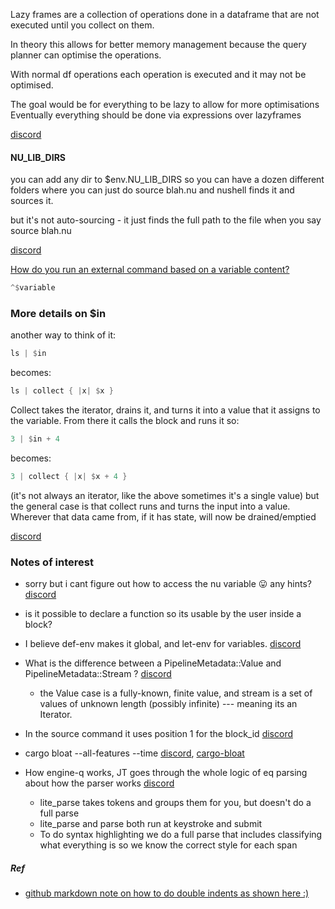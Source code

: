 
Lazy frames are a collection of operations done in a dataframe that are not executed until you collect on them.

In theory this allows for better memory management because the query planner can optimise the operations.

With normal df operations each operation is executed and it may not be optimised.

The goal would be for everything to be lazy to allow for more optimisations
Eventually everything should be done via expressions over lazyframes

[discord](https://discord.com/channels/601130461678272522/864228801851949077/1007007859105616023)

#### NU_LIB_DIRS

you can add any dir to $env.NU_LIB_DIRS so you can have a dozen different folders where you can just do source blah.nu and nushell finds it and sources it.

but it's not auto-sourcing - it just finds the full path to the file when you say source blah.nu

[discord](https://discord.com/channels/601130461678272522/614593951969574961/993612209542402161)

[How do you run an external command based on a variable content?](https://discord.com/channels/601130461678272522/601130461678272524/982691281572618330)

```rust
^$variable
```

### More details on $in

another way to think of it:

```rust
ls | $in
```

becomes:

```rust  
ls | collect { |x| $x }
```

Collect takes the iterator, drains it, and turns it into a value that it assigns to the variable. From there it calls the block and runs it
so:

```rust
3 | $in + 4
```

becomes:  

```rust
3 | collect { |x| $x + 4 }
```

(it's not always an iterator, like the above sometimes it's a single value)
but the general case is that collect runs and turns the input into a value. Wherever that data came from, if it has state, will now be drained/emptied

[discord](https://discord.com/channels/601130461678272522/614593951969574961/969846798627774505)

### Notes of interest

* sorry but i cant figure out how to access the nu variable 😛 any hints?
[discord](https://discord.com/channels/601130461678272522/615962413203718156/947101719358238750)

* is it possible to declare a function so its usable by the user inside a block?

* I believe def-env makes it global, and let-env for variables.
[discord](https://discord.com/channels/601130461678272522/601130461678272524/947077158084444230)

* What is the difference between a PipelineMetadata::Value and PipelineMetadata::Stream ?
[discord](https://discord.com/channels/601130461678272522/889232844101156914/917872317747589131)
    * the Value case is a fully-known, finite value, and stream is a set of values of unknown length (possibly infinite) --- meaning its an Iterator.


* In the source command it uses position 1 for the block_id
[discord](https://discord.com/channels/601130461678272522/889232844101156914/894312997638512692)

* cargo bloat --all-features --time
[discord](https://discord.com/channels/601130461678272522/683070703716925568/918192921860243456),
[cargo-bloat](https://github.com/RazrFalcon/cargo-bloat)

* How engine-q works, JT goes through the whole logic of eq parsing about how the parser works
[discord](https://discord.com/channels/601130461678272522/889232844101156914/893316285037936730)
    * lite_parse takes tokens and groups them for you, but doesn't do a full parse
    * lite_parse and parse both run at keystroke and submit
    * To do syntax highlighting we do a full parse that includes classifying what everything is so we know the correct style for each span

##### Ref
* [github markdown note on how to do double indents as shown here :)](https://commonmark.org/help/tutorial/10-nestedLists.html)
